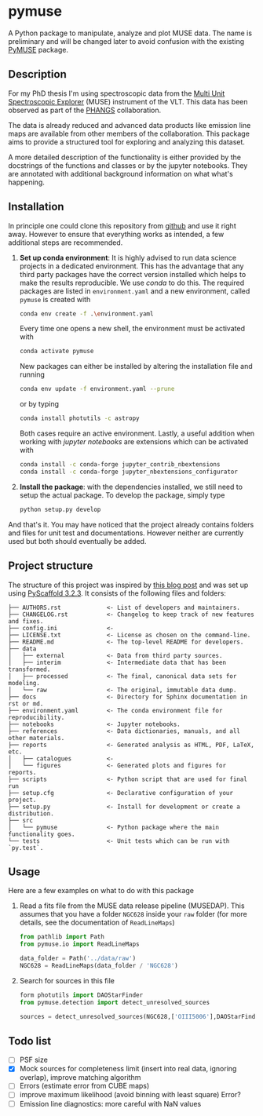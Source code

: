 # pymuse

A Python package to manipulate, analyze and plot MUSE data. The name is preliminary and will be changed later to avoid confusion with the existing [PyMUSE](https://github.com/ismaelpessa/PyMUSE) package.

## Description

For my PhD thesis I'm using spectroscopic data from the [Multi Unit Spectroscopic Explorer](https://www.eso.org/sci/facilities/develop/instruments/muse.html) (MUSE) instrument of the VLT. This data has been observed as part of the [PHANGS](https://sites.google.com/view/phangs/home) collaboration. 

The data is already reduced and advanced data products like emission line maps are available from other members of the collaboration. This package aims to provide a structured tool for exploring and analyzing this dataset.

A more detailed description of the functionality is either provided by the docstrings of the functions and classes or by the jupyter notebooks. They are annotated with additional background information on what what's happening.

## Installation

In principle one could clone this repository from [github](https://github.com/fschmnn/pymuse) and use it right away. However to ensure that everything works as intended, a few additional steps are recommended.

1. **Set up conda environment**: It is highly advised to run data science projects in a dedicated environment. This has the advantage that any third party packages have the correct version installed which helps to make the results reproducible. We use *conda* to do this. The required packages are listed in `environment.yaml` and a new environment, called `pymuse` is created with

   ```bash
   conda env create -f .\environment.yaml
   ```

    Every time one opens a new shell, the environment must be activated with

   ```bash
   conda activate pymuse
   ```

   New packages can either be installed by altering the installation file and running

   ```bash
   conda env update -f environment.yaml --prune
   ```

   or by typing

   ```bash
   conda install photutils -c astropy
   ```

   Both cases require an active environment. Lastly, a useful addition when working with *jupyter notebooks* are extensions which can be activated with

   ```bash
   conda install -c conda-forge jupyter_contrib_nbextensions
   conda install -c conda-forge jupyter_nbextensions_configurator
   ```

   

2. **Install the package**: with the dependencies installed, we still need to setup the actual package. To develop the package, simply type

   ```bash
   python setup.py develop
   ```

And that's it. You may have noticed that the project already contains folders and files for unit test and documentations. However neither are currently used but both should eventually be added.

## Project structure

The structure of this project was inspired by [this blog post](https://florianwilhelm.info/2018/11/working_efficiently_with_jupyter_lab/) and was set up using [PyScaffold 3.2.3](https://pyscaffold.org/). It consists of the following files and folders: 

```
├── AUTHORS.rst             <- List of developers and maintainers.
├── CHANGELOG.rst           <- Changelog to keep track of new features and fixes.
├── config.ini              <- 
├── LICENSE.txt             <- License as chosen on the command-line.
├── README.md               <- The top-level README for developers.
├── data
│   ├── external            <- Data from third party sources.
│   ├── interim             <- Intermediate data that has been transformed.
│   ├── processed           <- The final, canonical data sets for modeling.
│   └── raw                 <- The original, immutable data dump.
├── docs                    <- Directory for Sphinx documentation in rst or md.
├── environment.yaml        <- The conda environment file for reproducibility.
├── notebooks               <- Jupyter notebooks. 
├── references              <- Data dictionaries, manuals, and all other materials.
├── reports                 <- Generated analysis as HTML, PDF, LaTeX, etc.
│   ├── catalogues          <- 
│   └── figures             <- Generated plots and figures for reports.
├── scripts                 <- Python script that are used for final run
├── setup.cfg               <- Declarative configuration of your project.
├── setup.py                <- Install for development or create a distribution.
├── src
│   └── pymuse              <- Python package where the main functionality goes.
└── tests                   <- Unit tests which can be run with `py.test`.
```

## Usage

Here are a few examples on what to do with this package

1. Read a fits file from the MUSE data release pipeline (MUSEDAP). This assumes that you have a folder `NGC628` inside your `raw` folder (for more details, see the documentation of `ReadLineMaps`)

   ```python
   from pathlib import Path
   from pymuse.io import ReadLineMaps
   
   data_folder = Path('../data/raw')
   NGC628 = ReadLineMaps(data_folder / 'NGC628')
   ```

2. Search for sources in this file

   ```python
   form photutils import DAOStarFinder
   from pymuse.detection import detect_unresolved_sources
   
   sources = detect_unresolved_sources(NGC628,['OIII5006'],DAOStarFinder)
   ```


## Todo list



* [ ] PSF size
* [x] Mock sources for completeness limit (insert into real data, ignoring overlap), improve matching algorithm
* [ ] Errors (estimate error from CUBE maps)
* [ ] improve maximum likelihood (avoid binning with least square) Error?
* [ ] Emission line diagnostics: more careful with NaN values
